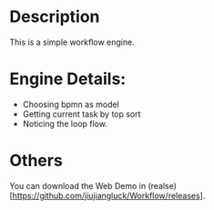 # Description

This is a simple workflow engine.

# Engine Details:

- Choosing bpmn as model
- Getting current task by top sort
- Noticing the loop flow.

# Others

You can download the Web Demo in (realse)[https://github.com/jiujiangluck/Workflow/releases].


